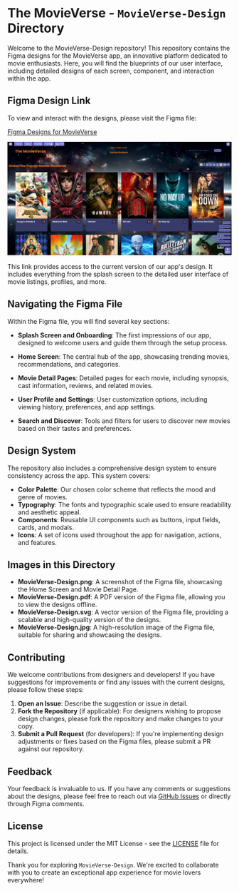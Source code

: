 # The MovieVerse - `MovieVerse-Design` Directory

Welcome to the MovieVerse-Design repository! This repository contains the Figma designs for the MovieVerse app, an innovative platform dedicated to movie enthusiasts. Here, you will find the blueprints of our user interface, including detailed designs of each screen, component, and interaction within the app.

## Figma Design Link

To view and interact with the designs, please visit the Figma file:

[Figma Designs for MovieVerse](https://www.figma.com/file/Yjxi2D2ShJwzCkbB2O6Sul/MovieVerse-Design?type=design&node-id=0%3A1&mode=design&t=bB21LWHPfANRRTBG-1)

<p align="center" style="cursor: pointer">
  <a href="https://movie-verse.com">
    <img src="../images/MovieVerse-UI.png" alt="The MovieVerse App Interface"/>
  </a>
</p>

This link provides access to the current version of our app's design. It includes everything from the splash screen to the detailed user interface of movie listings, profiles, and more.

## Navigating the Figma File

Within the Figma file, you will find several key sections:

- **Splash Screen and Onboarding**: The first impressions of our app, designed to welcome users and guide them through the setup process.

- **Home Screen**: The central hub of the app, showcasing trending movies, recommendations, and categories.

- **Movie Detail Pages**: Detailed pages for each movie, including synopsis, cast information, reviews, and related movies.

- **User Profile and Settings**: User customization options, including viewing history, preferences, and app settings.

- **Search and Discover**: Tools and filters for users to discover new movies based on their tastes and preferences.

## Design System

The repository also includes a comprehensive design system to ensure consistency across the app. This system covers:

- **Color Palette**: Our chosen color scheme that reflects the mood and genre of movies.
- **Typography**: The fonts and typographic scale used to ensure readability and aesthetic appeal.
- **Components**: Reusable UI components such as buttons, input fields, cards, and modals.
- **Icons**: A set of icons used throughout the app for navigation, actions, and features.

## Images in this Directory

- **MovieVerse-Design.png**: A screenshot of the Figma file, showcasing the Home Screen and Movie Detail Page.
- **MovieVerse-Design.pdf**: A PDF version of the Figma file, allowing you to view the designs offline.
- **MovieVerse-Design.svg**: A vector version of the Figma file, providing a scalable and high-quality version of the designs.
- **MovieVerse-Design.jpg**: A high-resolution image of the Figma file, suitable for sharing and showcasing the designs.

## Contributing

We welcome contributions from designers and developers! If you have suggestions for improvements or find any issues with the current designs, please follow these steps:

1. **Open an Issue**: Describe the suggestion or issue in detail.
2. **Fork the Repository** (if applicable): For designers wishing to propose design changes, please fork the repository and make changes to your copy.
3. **Submit a Pull Request** (for developers): If you're implementing design adjustments or fixes based on the Figma files, please submit a PR against our repository.

## Feedback

Your feedback is invaluable to us. If you have any comments or suggestions about the designs, please feel free to reach out via [GitHub Issues](https://github.com/hoangsonww/The-MovieVerse-Database/issues) or directly through Figma comments.

## License

This project is licensed under the MIT License - see the [LICENSE](LICENSE) file for details.

Thank you for exploring `MovieVerse-Design`. We're excited to collaborate with you to create an exceptional app experience for movie lovers everywhere!
